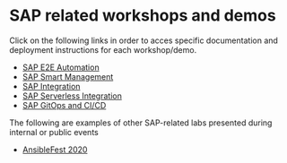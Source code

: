 <!-- ![rh-main](img/Logo-RedHat-D-Color-RGB.png) | ![sap-main](img/SAP_logo.png) -->

# SAP related workshops and demos

Click on the following links in order to acces specific documentation and deployment instructions for each workshop/demo.

- [SAP E2E Automation](sap-e2e-ansible/README.md)
- [SAP Smart Management](sap-smart-management/README.md)
- [SAP Integration](sap-integration/README.md)
- [SAP Serverless Integration](sap-serverless/README.md)
- [SAP GitOps and CI/CD](sap-gitops/README.md)

The following are examples of other SAP-related labs presented during internal or public events

- [AnsibleFest 2020](AnsibleFest2020/README.md)
